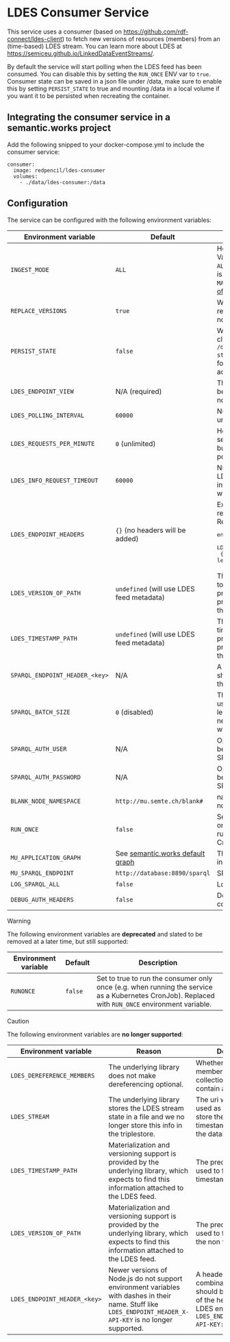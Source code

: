 # LDES Consumer Service

This service uses a consumer (based on  https://github.com/rdf-connect/ldes-client) to fetch new versions of resources (members) from an (time-based) LDES stream.
You can learn more about LDES at https://semiceu.github.io/LinkedDataEventStreams/.

By default the service will start polling when the LDES feed has been consumed. You can disable this by setting the `RUN_ONCE` ENV var to `true`. Consumer state can be saved in a json file under /data, make sure to enable this by setting `PERSIST_STATE` to true and mounting /data in a local volume if you want it to be persisted when recreating the container.

## Integrating the consumer service in a semantic.works project

Add the following snipped to your docker-compose.yml to include the consumer service:

```
consumer:
  image: redpencil/ldes-consumer
  volumes:
    - ./data/ldes-consumer:/data
```


## Configuration

The service can be configured with the following environment variables:

| Environment variable | Default | Description |
|----------------------|---------|-------------|
| `INGEST_MODE` | `ALL` | How the LDES feed should be ingested. Valid options are `ALL` and `MATERIALIZE`. `ALL` will ingest all versioned members as-is and store them in the triplestore. `MATERIALIZE` will store the [materializations of the members](https://semiceu.github.io/LinkedDataEventStreams/#version-materializations). |
| `REPLACE_VERSIONS` | `true` | Whether to remove old versions of a resource when adding a new version or not. |
| `PERSIST_STATE` | `false` | Whether to persist the state of the LDES client. The state is stored as a file in `/data/hostname($LDES_ENDPOINT_VIEW)-state.json`, make sure to mount the data folder to have access to store the state across container rebuilds! |
| `LDES_ENDPOINT_VIEW` | N/A (required) | The view of the LDES endpoint that will be ingested. If not set, the service will not start. |
| `LDES_POLLING_INTERVAL` | `60000` | Number of milliseconds before refetching uncacheable fragments |
| `LDES_REQUESTS_PER_MINUTE` | `0` (unlimited) | How many requests per minutes may be sent to the same host. This is optional, but any passed in value must be a positive number. |
| `LDES_INFO_REQUEST_TIMEOUT` | `60000` | Number of milliseconds to wait on the LDES info at startup of the stream. If the info is not received in time, the process will be terminated. |
| `LDES_ENDPOINT_HEADERS` | `{}` (no headers will be added) | Extra headers that will be added to the requests sent to the LDES endpoint. Recommended syntax:<pre>environment:<br>  LDES_ENDPOINT_HEADERS: ><br>    { "HEADER-NAME": "header-value" } # The leading whitespace is important!</pre> |
| `LDES_VERSION_OF_PATH` | `undefined` (will use LDES feed metadata) | The predicate to be used to find the link to the non version object. If no value is provided and the LDES feed does not provide the metadata, the service will throw an error after starting. |
| `LDES_TIMESTAMP_PATH` | `undefined` (will use LDES feed metadata) | The predicate to be used to find the timestamp of an object. If no value is provided and the LDES feed does not provide the metadata, the service will throw an error after starting. |
| `SPARQL_ENDPOINT_HEADER_<key>` | N/A | A header key-value combination which should be send as part of the headers to the SPARQL endpoint. |
| `SPARQL_BATCH_SIZE` | `0` (disabled) | The amount of triples sent per query, used to work around triplestore query-length limitations. Value must be a non-negative integer. If set to 0, no batching will be applied. |
| `SPARQL_AUTH_USER` | N/A | Optional value to provide a username to be used in a digest auth to be sent to the SPARQL endpoint. |
| `SPARQL_AUTH_PASSWORD` | N/A | Optional value to provide a password to be used in a digest auth to be sent to the SPARQL endpoint. |
| `BLANK_NODE_NAMESPACE` | `http://mu.semte.ch/blank#` | namespace to use for skolemizing blank nodes. |
| `RUN_ONCE` | `false` | Set to true to run the consumer only once, this disables polling. (useful when running the service as a Kubernetes CronJob).
| `MU_APPLICATION_GRAPH` | See [semantic.works default graph](https://github.com/mu-semtech/mu-javascript-template/blob/d3281b8dff24502919a75147f7737b83d4dd724f/Dockerfile#L8) | The graph where the data should be ingested. |
| `MU_SPARQL_ENDPOINT` | `http://database:8890/sparql` | SPARQL endpoint to connect to. |
| `LOG_SPARQL_ALL` | `false` | Log executed SPARQL queries |
| `DEBUG_AUTH_HEADERS` | `false` | Debugging of [mu-authorization](https://github.com/mu-semtech/mu-authorization) access-control related headers |


> [!WARNING]
> The following environment variables are **deprecated** and slated to be removed at a later time, but still supported:

| Environment variable | Default | Description |
|----------------------|---------|-------------|
| `RUNONCE` | `false` | Set to true to run the consumer only once (e.g. when running the service as a Kubernetes CronJob). Replaced with `RUN_ONCE` environment variable. |

> [!CAUTION]
> The following environment variables are **no longer supported**:

| Environment variable | Reason | Description |
|----------------------|--------|-------------|
| `LDES_DEREFERENCE_MEMBERS` | The underlying library does not make dereferencing optional. | Whether to dereference members, because the collection pages do not contain all information. |
| `LDES_STREAM` | The underlying library stores the LDES stream state in a file and we no longer store this info in the triplestore. | The uri which should be used as a subject to store the latest page and timestamp consumed in the database. |
| `LDES_TIMESTAMP_PATH` | Materialization and versioning support is provided by the underlying library, which expects to find this information attached to the LDES feed. | The predicate to be used to find the timestamp of an object. |
| `LDES_VERSION_OF_PATH` | Materialization and versioning support is provided by the underlying library, which expects to find this information attached to the LDES feed.| The predicate to be used to find the link to the non version object. |
| `LDES_ENDPOINT_HEADER_<key>` | Newer versions of Node.js do not support environment variables with dashes in their name. Stuff like `LDES_ENDPOINT_HEADER_X-API-KEY` is no longer supported. | A header key-value combination which should be send as part of the headers to the LDES endpoint. E.g. `LDES_ENDPOINT_HEADER_X-API-KEY: <api_key>`. |
